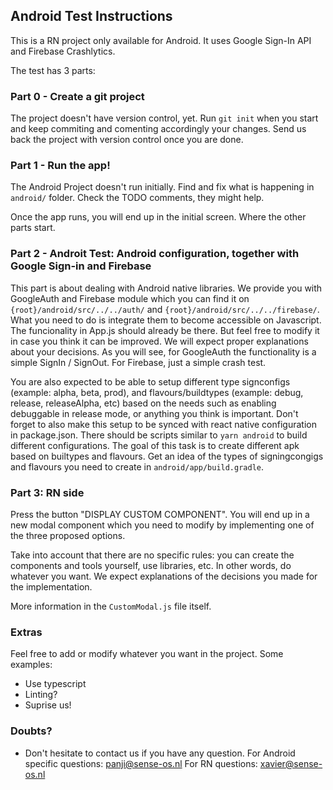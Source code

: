 
## Android Test Instructions

This is a RN project only available for Android. It uses Google Sign-In API and Firebase Crashlytics.

The test has 3 parts:

### Part 0 - Create a git project

The project doesn't have version control, yet. Run `git init` when you start and keep commiting and comenting accordingly your changes. 
Send us back the project with version control once you are done.

### Part 1 - Run the app!

The Android Project doesn't run initially. Find and fix what is happening in `android/` folder. Check the TODO comments, they might help.

Once the app runs, you will end up in the initial screen. Where the other parts start.

### Part 2 - Androit Test: Android configuration, together with Google Sign-in and Firebase

This part is about dealing with Android native libraries. We provide you with GoogleAuth and Firebase module which you can find it on `{root}/android/src/../../auth/` and `{root}/android/src/../../firebase/`.
What you need to do is integrate them to become accessible on Javascript. The funcionality in App.js should already be there. But feel free to modify it in case you think it can be improved. We will expect proper explanations about your decisions.
As you will see, for GoogleAuth the functionality is a simple SignIn / SignOut. For Firebase, just a simple crash test.

You are also expected to be able to setup different type signconfigs (example: alpha, beta, prod), and flavours/buildtypes (example: debug, release, releaseAlpha, etc) based on the needs such as enabling debuggable in release mode, or anything you think is important. Don't forget to also make this setup to be synced with react native configuration in package.json. There should be scripts similar to `yarn android` to build different configurations. The goal of this task is to create different apk based on builtypes and flavours.
Get an idea of the types of signingcongigs and flavours you need to create in `android/app/build.gradle`.


### Part 3: RN side

Press the button "DISPLAY CUSTOM COMPONENT". You will end up in a new modal component which you need to modify by implementing one of the three proposed options. 

Take into account that there are no specific rules: you can create the components and tools yourself, use libraries, etc. In other words, do whatever you want.
We expect explanations of the decisions you made for the implementation. 

More information in the `CustomModal.js` file itself.

### Extras

Feel free to add or modify whatever you want in the project. Some examples:
- Use typescript
- Linting?
- Suprise us!


### Doubts?

- Don't hesitate to contact us if you have any question. For Android specific questions: panji@sense-os.nl For RN questions: xavier@sense-os.nl
